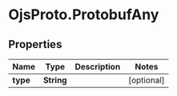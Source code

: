 # OjsProto.ProtobufAny

## Properties

Name | Type | Description | Notes
------------ | ------------- | ------------- | -------------
**type** | **String** |  | [optional] 


